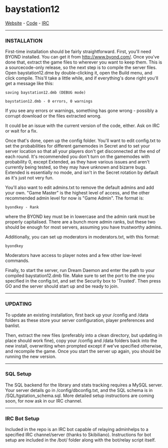 # baystation12

[Website](http://baystation12.net/) - [Code](http://github.com/Baystation12/Baystation12/) - [IRC](http://baystation12.net/forums/viewtopic.php?f=12&t=5088)

---

### INSTALLATION

First-time installation should be fairly straightforward.  First, you'll need
BYOND installed.  You can get it from http://www.byond.com/.  Once you've done 
that, extract the game files to wherever you want to keep them.  This is a
sourcecode-only release, so the next step is to compile the server files.
Open baystation12.dme by double-clicking it, open the Build menu, and click
compile.  This'll take a little while, and if everything's done right you'll get
a message like this:

    saving baystation12.dmb (DEBUG mode)
    
    baystation12.dmb - 0 errors, 0 warnings

If you see any errors or warnings, something has gone wrong - possibly a corrupt
download or the files extracted wrong.

It could be an issue with the current version of the code, either.  Ask on IRC
or wait for a fix.

Once that's done, open up the config folder.  You'll want to edit config.txt to
set the probabilities for different gamemodes in Secret and to set your server
location so that all your players don't get disconnected at the end of each
round.  It's recommended you don't turn on the gamemodes with probability 0, 
except Extended, as they have various issues and aren't currently being tested,
so they may have unknown and bizarre bugs.  Extended is essentially no mode, and
isn't in the Secret rotation by default as it's just not very fun.

You'll also want to edit admins.txt to remove the default admins and add your
own.  "Game Master" is the highest level of access, and the other recommended
admin level for now is "Game Admin".  The format is:

    byondkey - Rank

where the BYOND key must be in lowercase and the admin rank must be properly
capitalised.  There are a bunch more admin ranks, but these two should be
enough for most servers, assuming you have trustworthy admins.

Additionally, you can set up moderators in moderators.txt, with this format:

    byondkey

Moderators have access to player notes and a few other low-level commands.

Finally, to start the server, run Dream Daemon and enter the path to your
compiled baystation12.dmb file.  Make sure to set the port to the one you 
specified in the config.txt, and set the Security box to 'Trusted'.  Then press
GO and the server should start up and be ready to join.

---

### UPDATING

To update an existing installation, first back up your /config and /data folders
as these store your server configuration, player preferences and banlist.

Then, extract the new files (preferably into a clean directory, but updating in
place should work fine), copy your /config and /data folders back into the new
install, overwriting when prompted except if we've specified otherwise, and
recompile the game.  Once you start the server up again, you should be running
the new version.

---

### SQL Setup

The SQL backend for the library and stats tracking requires a 
MySQL server.  Your server details go in /config/dbconfig.txt, and the SQL 
schema is in /SQL/tgstation_schema.sql.  More detailed setup instructions are
coming soon, for now ask in our IRC channel.

---

### IRC Bot Setup

Included in the repo is an IRC bot capable of relaying adminhelps to a specified
IRC channel/server (thanks to Skibiliano).  Instructions for bot setup are
included in the /bot/ folder along with the bot/relay script itself.
